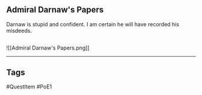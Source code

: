 ## Admiral Darnaw's Papers
Darnaw is stupid and confident.
I am certain he will have recorded his misdeeds.
## 
![[Admiral Darnaw's Papers.png]]

---
## Tags
#QuestItem
#PoE1